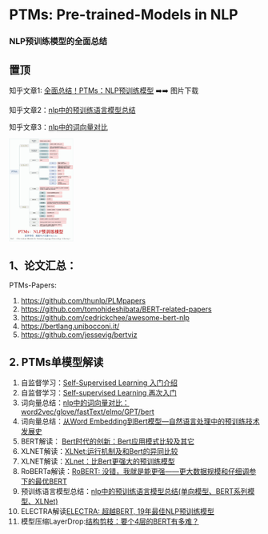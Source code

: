 # PTMs: Pre-trained-Models in NLP
### NLP预训练模型的全面总结



## 置顶

知乎文章1:  [全面总结！PTMs：NLP预训练模型](https://zhuanlan.zhihu.com/p/115014536)  ➡️➡️ 图片下载

知乎文章2：[nlp中的预训练语言模型总结](https://zhuanlan.zhihu.com/p/76912493)

知乎文章3：[nlp中的词向量对比](https://zhuanlan.zhihu.com/p/56382372)

<img src="resources/PTMs.jpg" style="zoom:20%;" />

## 1、论文汇总：

PTMs-Papers:

1. https://github.com/thunlp/PLMpapers
2. https://github.com/tomohideshibata/BERT-related-papers
3. https://github.com/cedrickchee/awesome-bert-nlp
4. https://bertlang.unibocconi.it/
5. https://github.com/jessevig/bertviz

## 2. PTMs单模型解读

1. 自监督学习：[Self-Supervised Learning 入门介绍](https://zhuanlan.zhihu.com/p/108625273)
2. 自监督学习：[Self-supervised Learning 再次入门](https://zhuanlan.zhihu.com/p/108906502)
3. 词向量总结：[nlp中的词向量对比：word2vec/glove/fastText/elmo/GPT/bert](https://zhuanlan.zhihu.com/p/56382372)
4. 词向量总结：[从Word Embedding到Bert模型—自然语言处理中的预训练技术发展史](https://zhuanlan.zhihu.com/p/49271699)
5. BERT解读： [Bert时代的创新：Bert应用模式比较及其它](https://zhuanlan.zhihu.com/p/65470719)
6. XLNET解读：[XLNet:运行机制及和Bert的异同比较](https://zhuanlan.zhihu.com/p/70257427)
7. XLNET解读：[XLnet：比Bert更强大的预训练模型](https://zhuanlan.zhihu.com/p/71759544)
8. RoBERTa解读：[RoBERT: 没错，我就是能更强——更大数据规模和仔细调参下的最优BERT](https://zhuanlan.zhihu.com/p/75629127)
9. 预训练语言模型总结：[nlp中的预训练语言模型总结(单向模型、BERT系列模型、XLNet)](https://zhuanlan.zhihu.com/p/76912493)
10. ELECTRA解读[ELECTRA: 超越BERT, 19年最佳NLP预训练模型](https://zhuanlan.zhihu.com/p/89763176)
11. 模型压缩LayerDrop:[结构剪枝：要个4层的BERT有多难？](https://zhuanlan.zhihu.com/p/93207254)

